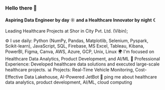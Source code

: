
### Hello there 👋
#### Aspiring Data Engineer by day ☼ and a Healthcare Innovator by night ☾
Leading Healthcare Projects at Shor in City Pvt. Ltd. (Vibin);<br>

⚙️ I use daily: Python (NumPy, Pandas, Matplotlib, Selenium, Pyspark, Scikit-learn), JavaScript, SQL, Firebase, MS Excel, Tableau, Kibana, PowerBI, Figma, Canva, AWS, Azure, GCP, Unix, Linux
🌍 I'm focused on Healthcare Data Analytics, Product Development, and AI/ML
💼 Professional Experience: Developed healthcare data solutions and executed large-scale healthcare projects.
📊 Projects: Real-Time Vehicle Monitoring, Cost-Effective Data Lakehouse, AI-Powered JetBot
💬 ping me about healthcare data analytics, product development, AI/ML, cloud computing
